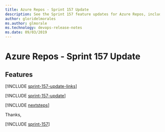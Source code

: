 ```yaml
---
title: Azure Repos - Sprint 157 Update
description: See the Sprint 157 feature updates for Azure Repos, including next steps.
author: gloridelmorales
ms.author: glmorale
ms.technology: devops-release-notes
ms.date: 09/03/2019
---
```


# Azure Repos - Sprint 157 Update

## Features

[!INCLUDE [sprint-157-update-links](../includes/repos/sprint-157-update-links.md)]

[!INCLUDE [sprint-157-update](../includes/repos/sprint-157-update.md)]

[!INCLUDE [nextsteps](../includes/nextsteps.md)]

Thanks,

[!INCLUDE [sprint-157](../includes/signer/sprint-157.md)]
